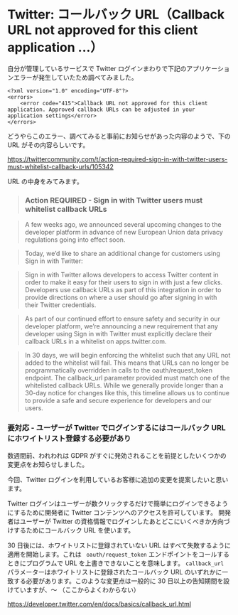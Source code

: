 # Twitter: コールバック URL（Callback URL not approved for this client application ...）


自分が管理しているサービスで Twitter ログインまわりで下記のアプリケーションエラーが発生していたため調べてみました。

```
<?xml version="1.0" encoding="UTF-8"?>
<errors>
    <error code="415">Callback URL not approved for this client application. Approved callback URLs can be adjusted in your application settings</error>
</errors>
```

どうやらこのエラー、調べてみると事前にお知らせがあった内容のようで、下の URL がその内容らしいです。

https://twittercommunity.com/t/action-required-sign-in-with-twitter-users-must-whitelist-callback-urls/105342

URL の中身をみてみます。

> ### Action REQUIRED - Sign in with Twitter users must whitelist callback URLs

> A few weeks ago, we announced several upcoming changes to the developer platform in advance of new European Union data privacy regulations going into effect soon.

> Today, we’d like to share an additional change for customers using Sign in with Twitter:

> Sign in with Twitter allows developers to access Twitter content in order to make it easy for their users to sign in with just a few clicks. Developers use callback URLs as part of this integration in order to provide directions on where a user should go after signing in with their Twitter credentials.

> As part of our continued effort to ensure safety and security in our developer platform, we’re announcing a new requirement that any developer using Sign in with Twitter must explicitly declare their callback URLs in a whitelist on apps.twitter.com.

> In 30 days, we will begin enforcing the whitelist such that any URL not added to the whitelist will fail. This means that URLs can no longer be programmatically overridden in calls to the oauth/request_token endpoint. The callback_url parameter provided must match one of the whitelisted callback URLs. While we generally provide longer than a 30-day notice for changes like this, this timeline allows us to continue to provide a safe and secure experience for developers and our users.

### 要対応 - ユーザーが Twitter でログインするにはコールバック URL にホワイトリスト登録する必要があり

数週間前、われわれは GDPR がすぐに発効されることを前提としたいくつかの変更点をお知らせしました。

今回、Twitter ログインを利用しているお客様に追加の変更を提案したいと思います。

Twitter ログインはユーザーが数クリックするだけで簡単にログインできるようにするために開発者に Twitter コンテンツへのアクセスを許可しています。
開発者はユーザーが Twitter の資格情報でログインしたあとどこにいくべきか方向づけするためにコールバック URL を使います。

30 日後には、ホワイトリストに登録されていない URL はすべて失敗するように適用を開始します。これは ` oauth/request_token` エンドポイントをコールするときにプログラムで URL を上書きできないことを意味します。 `callback_url` パラメーターはホワイトリストに登録されたコールバック URL のいずれかに一致する必要があります。このような変更点は一般的に 30 日以上の告知期間を設けていますが、〜 （ここからよくわからない）

https://developer.twitter.com/en/docs/basics/callback_url.html






